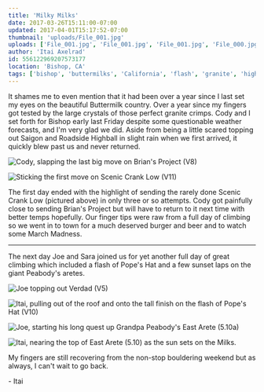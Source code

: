 ```yaml
---
title: 'Milky Milks'
date: 2017-03-26T15:11:00-07:00
updated: 2017-04-01T15:17:52-07:00
thumbnail: 'uploads/File_001.jpg'
uploads: ['File_001.jpg', 'File_001.jpg', 'File_001.jpg', 'File_000.jpg']
author: 'Itai Axelrad'
id: 556122969207573177
location: 'Bishop, CA'
tags: ['bishop', 'buttermilks', 'California', 'flash', 'granite', 'highball']
---
```


It shames me to even mention that it had been over a year since I last set my eyes on the beautiful Buttermilk country. Over a year since my fingers got tested by the large crystals of those perfect granite crimps. Cody and I set forth for Bishop early last Friday despite some questionable weather forecasts, and I'm very glad we did.
Aside from being a little scared topping out Saigon and Roadside Highball in slight rain when we first arrived, it quickly blew past us and never returned.

![Cody, slapping the last big move on Brian's Project (V8)](<uploads/File_000(4).jpg>)

![Sticking the first move on Scenic Crank Low (V11)](<uploads/File_000(3).jpg>)

The first day ended with the highlight of sending the rarely done Scenic Crank Low (pictured above) in only three or so attempts. Cody got painfully close to sending Brian's Project but will have to return to it next time with better temps hopefully. Our finger tips were raw from a full day of climbing so we went in to town for a much deserved burger and beer and to watch some March Madness.

---

The next day Joe and Sara joined us for yet another full day of great climbing which included a flash of Pope's Hat and a few sunset laps on the giant Peabody's aretes.

![Joe topping out Verdad (V5)](<uploads/File_000(2).jpg>)

![Itai, pulling out of the roof and onto the tall finish on the flash of Pope's Hat (V10)](uploads/File_001.jpg)

![Joe, starting his long quest up Grandpa Peabody's East Arete (5.10a)](<uploads/File_000(1).jpg>)

![Itai, nearing the top of East Arete (5.10) as the sun sets on the Milks.](uploads/File_000.jpg)

My fingers are still recovering from the non-stop bouldering weekend but as always, I can't wait to go back.

\- Itai
